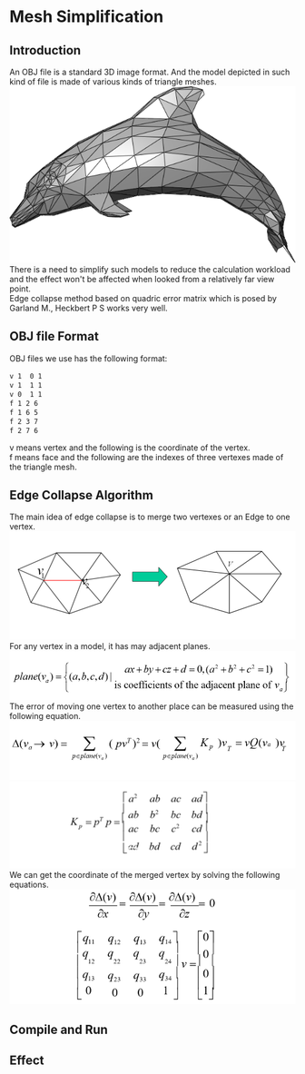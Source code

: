 # Mesh Simplification
## Introduction
An OBJ file is a standard 3D image format. And the model depicted in such kind of file is made of various kinds of triangle meshes.  
![avatar](doc/Dolphin.png)
There is a need to simplify such models to reduce the calculation workload and the effect won't be affected when looked from a relatively far view point.  
Edge collapse method based on quadric error matrix which is posed by Garland M., Heckbert P S works very well.
## OBJ file Format
OBJ files we use has the following format:
```
v 1  0 1
v 1  1 1
v 0  1 1
f 1 2 6
f 1 6 5
f 2 3 7
f 2 7 6
```
v means vertex and the following is the coordinate of the vertex.  
f means face and the following are the indexes of three vertexes made of the triangle mesh.
## Edge Collapse Algorithm
The main idea of edge collapse is to merge two vertexes or an Edge to one vertex.  
![avatar](doc/introduction.png)
For any vertex in a model, it has may adjacent planes.  
![avatar](doc/plane.png)
The error of moving one vertex to another place can be measured using the following equation.  
![avatar](doc/err.png)
![avatar](doc/Kp.png)
We can get the coordinate of the merged vertex by solving the following equations.  
![avatar](doc/ECv.png)
## Compile and Run

## Effect
